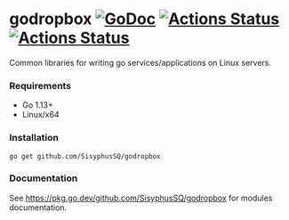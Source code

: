 # godropbox [![GoDoc](https://godoc.org/github.com/SisyphusSQ/godropbox?status.svg)](https://godoc.org/github.com/SisyphusSQ/godropbox) [![Actions Status](https://github.com/SisyphusSQ/godropbox/workflows/Test/badge.svg)](https://github.com/SisyphusSQ/godropbox/actions) [![Actions Status](https://github.com/SisyphusSQ/godropbox/workflows/Lint/badge.svg)](https://github.com/SisyphusSQ/godropbox/actions)

Common libraries for writing go services/applications on Linux servers.

### Requirements
 * Go 1.13+
 * Linux/x64

### Installation
``go get github.com/SisyphusSQ/godropbox``

### Documentation

See https://pkg.go.dev/github.com/SisyphusSQ/godropbox for modules documentation.
